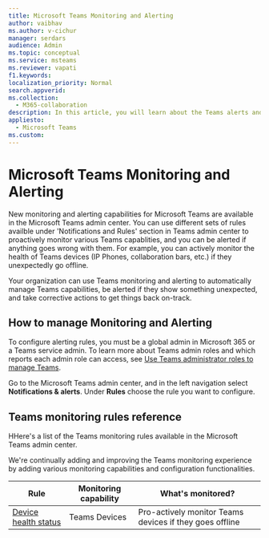 ```yaml
---
title: Microsoft Teams Monitoring and Alerting 
author: vaibhav
ms.author: v-cichur
manager: serdars
audience: Admin
ms.topic: conceptual
ms.service: msteams
ms.reviewer: vapati
f1.keywords:
localization_priority: Normal
search.appverid:
ms.collection: 
  - M365-collaboration
description: In this article, you will learn about the Teams alerts and nitifications capabilities avalbale in the Microsoft Teams admin center.
appliesto: 
  - Microsoft Teams
ms.custom: 
---
```


# Microsoft Teams Monitoring and Alerting

New monitoring and alerting capabilities for Microsoft Teams are available in the Microsoft Teams admin center. You can use different sets of rules availble under 'Notifications and Rules' section in Teams admin center to proactively monitor various Teams capablities, and you can be alerted if anything goes wrong with them. For example, you can actively monitor the health of Teams devices (IP Phones, collaboration bars, etc.) if they unexpectedly go offline.  

Your organization can use Teams monitoring and alerting to automatically manage Teams capabilities, be alerted if they show something unexpected, and take corrective actions to get things back on-track.

## How to manage Monitoring and Alerting

To configure alerting rules, you must be a global admin in Microsoft 365 or a Teams service admin. To learn more about Teams admin roles and which reports each admin role can access, see [Use Teams administrator roles to manage Teams](../using-admin-roles.md).

Go to the Microsoft Teams admin center, and in the left navigation select **Notifications & alerts**. Under **Rules** choose the rule you want to configure.



## Teams monitoring rules reference

HHere's a list of the Teams monitoring rules available in the Microsoft Teams admin center.

We're continually adding and improving the Teams monitoring experience by adding various monitoring capabilities and configuration functionalities. 

|Rule  |Monitoring capability|What's monitored? |
|---------|---------|---------|
|[Device health status](device-health-status.md)  |Teams Devices | Pro-actively monitor Teams devices if they goes offline 


[comment]: <> (Placeholder for one-click exec reporting)

